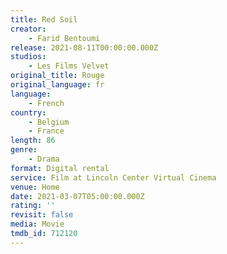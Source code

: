 ```yaml
---
title: Red Soil
creator:
    - Farid Bentoumi
release: 2021-08-11T00:00:00.000Z
studios:
    - Les Films Velvet
original_title: Rouge
original_language: fr
language:
    - French
country:
    - Belgium
    - France
length: 86
genre:
    - Drama
format: Digital rental
service: Film at Lincoln Center Virtual Cinema
venue: Home
date: 2021-03-07T05:00:00.000Z
rating: ''
revisit: false
media: Movie
tmdb_id: 712120
---
```



